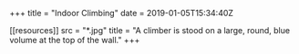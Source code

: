 +++
title = "Indoor Climbing"
date = 2019-01-05T15:34:40Z

[[resources]]
    src = "*.jpg"
    title = "A climber is stood on a large, round, blue volume at the top of the wall."
+++